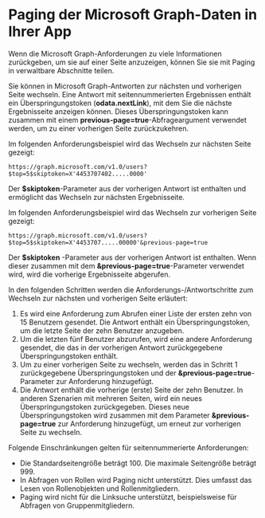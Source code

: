 
# Paging der Microsoft Graph-Daten in Ihrer App 
 
Wenn die Microsoft Graph-Anforderungen zu viele Informationen zurückgeben, um sie auf einer Seite anzuzeigen, können Sie sie mit Paging in verwaltbare Abschnitte teilen. 

Sie können in Microsoft Graph-Antworten zur nächsten und vorherigen Seite wechseln. Eine Antwort mit seitennummerierten Ergebnissen enthält ein Überspringungstoken (**odata.nextLink**), mit dem Sie die nächste Ergebnisseite anzeigen können. Dieses Überspringungstoken kann zusammen mit einem **previous-page=true**-Abfrageargument verwendet werden, um zu einer vorherigen Seite zurückzukehren.

Im folgenden Anforderungsbeispiel wird das Wechseln zur nächsten Seite gezeigt:

```
https://graph.microsoft.com/v1.0/users?$top=5$skiptoken=X'4453707402.....0000'
```
Der **$skiptoken**-Parameter aus der vorherigen Antwort ist enthalten und ermöglicht das Wechseln zur nächsten Ergebnisseite.

Im folgenden Anforderungsbeispiel wird das Wechseln zur vorherigen Seite gezeigt:

```
https://graph.microsoft.com/v1.0/users?$top=5$skiptoken=X'4453707.....00000'&previous-page=true
```
Der **$skiptoken** -Parameter aus der vorherigen Antwort ist enthalten. Wenn dieser zusammen mit dem **&previous-page=true**-Parameter verwendet wird, wird die vorherige Ergebnisseite abgerufen.

In den folgenden Schritten werden die Anforderungs-/Antwortschritte zum Wechseln zur nächsten und vorherigen Seite erläutert:

1. Es wird eine Anforderung zum Abrufen einer Liste der ersten zehn von 15 Benutzern gesendet. Die Antwort enthält ein Überspringungstoken, um die letzte Seite der zehn Benutzer anzugeben.
2. Um die letzten fünf Benutzer abzurufen, wird eine andere Anforderung gesendet, die das in der vorherigen Antwort zurückgegebene Überspringungstoken enthält.
3. Um zu einer vorherigen Seite zu wechseln, werden das in Schritt 1 zurückgegebene Überspringungstoken und der **&previous-page=true**-Parameter zur Anforderung hinzugefügt.
4. Die Antwort enthält die vorherige (erste) Seite der zehn Benutzer. In anderen Szenarien mit mehreren Seiten, wird ein neues Überspringungstoken zurückgegeben. Dieses neue Überspringungstoken wird zusammen mit dem Parameter **&previous-page=true** zur Anforderung hinzugefügt, um erneut zur vorherigen Seite zu wechseln.

Folgende Einschränkungen gelten für seitennummerierte Anforderungen:

- Die Standardseitengröße beträgt 100. Die maximale Seitengröße beträgt 999.
- In Abfragen von Rollen wird Paging nicht unterstützt. Dies umfasst das Lesen von Rollenobjekten und Rollenmitgliedern.
- Paging wird nicht für die Linksuche unterstützt, beispielsweise für Abfragen von Gruppenmitgliedern.
